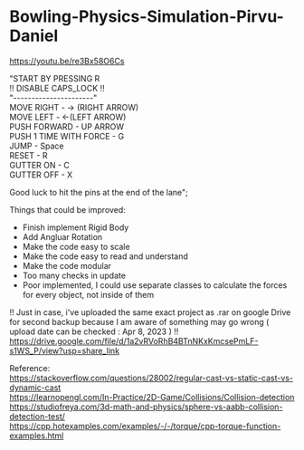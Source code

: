 # Bowling-Physics-Simulation-Pirvu-Daniel  <br />
https://youtu.be/re3Bx58O6Cs  <br />

"START BY PRESSING R <br />
!! DISABLE CAPS_LOCK !! <br />
"----------------------" <br />
MOVE RIGHT - -> (RIGHT ARROW) <br />
MOVE LEFT - <-(LEFT ARROW) <br />
PUSH FORWARD - UP ARROW <br />
PUSH 1 TIME WITH FORCE - G <br />
JUMP - Space <br />
RESET - R <br />
GUTTER ON - C <br />
GUTTER OFF - X <br />

Good luck to hit the pins at the end of the lane";<br />


Things that could be improved: <br />
- Finish implement Rigid Body <br />
- Add Angluar Rotation <br />
- Make the code easy to scale  <br />
- Make the code easy to read and understand <br />
- Make the code modular <br />
- Too many checks in update <br />
- Poor implemented, I could use separate classes to calculate the forces for every object, not inside of them <br />

!! Just in case, i've uploaded the same exact project as .rar on google Drive for second backup because I am aware of something may go wrong ( upload date can be checked : Apr 8, 2023 )  !!<br />
https://drive.google.com/file/d/1a2vRVoRhB4BTnNKxKmcsePmLF-s1WS_P/view?usp=share_link   <br />

Reference:  <br />
https://stackoverflow.com/questions/28002/regular-cast-vs-static-cast-vs-dynamic-cast <br />
https://learnopengl.com/In-Practice/2D-Game/Collisions/Collision-detection <br />
https://studiofreya.com/3d-math-and-physics/sphere-vs-aabb-collision-detection-test/  <br />
https://cpp.hotexamples.com/examples/-/-/torque/cpp-torque-function-examples.html

